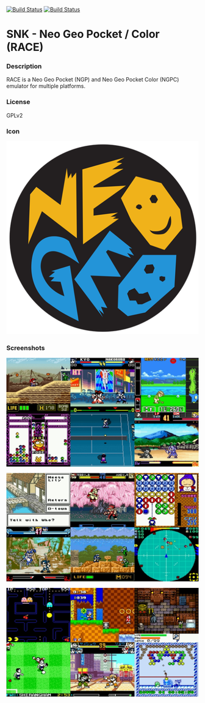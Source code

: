 [![Build Status](https://travis-ci.org/kodi-game/game.libretro.race.svg?branch=master)](https://travis-ci.org/kodi-game/game.libretro.race)
[![Build Status](https://ci.appveyor.com/api/projects/status/github/kodi-game/game.libretro.race?svg=true)](https://ci.appveyor.com/project/kodi-game/game-libretro-race)

# SNK - Neo Geo Pocket / Color (RACE)

### Description
RACE is a Neo Geo Pocket (NGP) and Neo Geo Pocket Color (NGPC) emulator for multiple platforms.

### License
GPLv2

### Icon

![Icon](game.libretro.race/resources/icon.png)

### Screenshots

![Screenshot](game.libretro.race/resources/screenshot-01.jpg)

![Screenshot](game.libretro.race/resources/screenshot-02.jpg)

![Screenshot](game.libretro.race/resources/screenshot-03.jpg)


